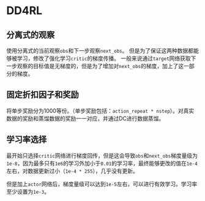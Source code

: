 # DD4RL

## 分离式的观察
使用分离式的当前观察`obs`和下一步观察`next_obs`。
但是为了保证这两种数据都能够被学习，修改了强化学习`critic`的梯度传播。
一般来说通过`target`网络获取下一步观察的目标值是无梯度的，但是为了增加对`next_obs`的梯度，加上了这一部分的梯度。

## 固定折扣因子和奖励
将单步奖励分为1000等份。（单步奖励包括：`action_repeat * nstep`）。对真实数据的奖励和蒸馏数据的奖励一一对应，并通过DC进行数据蒸馏。

## 学习率选择
最开始只选择`critic`网络进行梯度回传，但是这会导致`obs`和`next_obs`梯度量级为`1e-8`，因为最多只有`1e6`的学习外加小于`0.01`的学习率，最终能够更改的值在`1e-4`左右，对数据更新过小（`1e-4 * 255`），几乎没有更新。

但是加上`actor`网络后，梯度量级可以达到`1e-5`左右，可以进行有效学习。学习率至少设置为`1e-3`。
